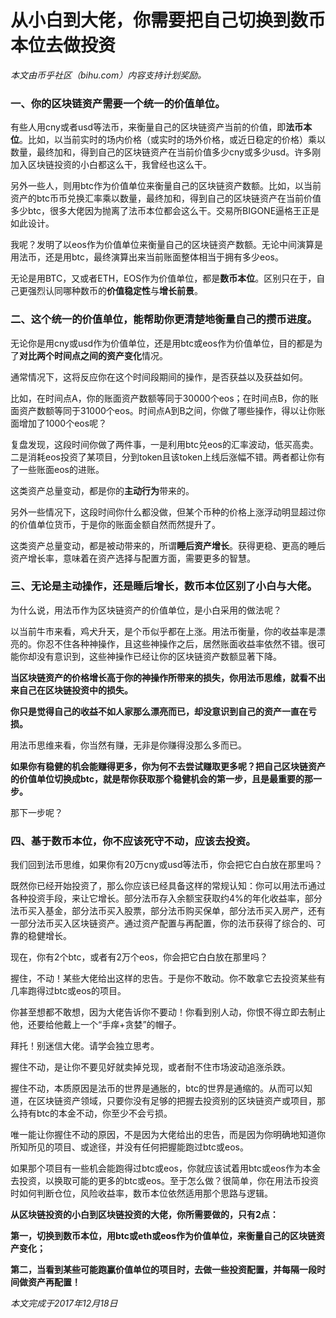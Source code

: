 # 从小白到大佬，你需要把自己切换到数币本位去做投资

_本文由币乎社区（bihu.com）内容支持计划奖励。_

### 一、你的区块链资产需要一个统一的价值单位。

有些人用cny或者usd等法币，来衡量自己的区块链资产当前的价值，即**法币本位**。比如，以当前实时的场内价格（或实时的场外价格，或近日稳定的价格）乘以数量，最终加和，得到自己的区块链资产在当前价值多少cny或多少usd。许多刚加入区块链投资的小白都这么干，我曾经也这么干。

另外一些人，则用btc作为价值单位来衡量自己的区块链资产数额。比如，以当前资产的btc币币兑换汇率乘以数量，最终加和，得到自己的区块链资产在当前价值多少btc，很多大佬因为抛离了法币本位都会这么干。交易所BIGONE逼格王正是如此设计。

我呢？发明了以eos作为价值单位来衡量自己的区块链资产数额。无论中间演算是用法币，还是用btc，最终演算出来当前账面整体相当于拥有多少eos。

无论是用BTC，又或者ETH，EOS作为价值单位，都是**数币本位**。区别只在于，自己更强烈认同哪种数币的**价值稳定性**与**增长前景**。

### 二、这个统一的价值单位，能帮助你更清楚地衡量自己的攒币进度。

无论你是用cny或usd作为价值单位，还是用btc或eos作为价值单位，目的都是为了**对比两个时间点之间的资产变化**情况。

通常情况下，这将反应你在这个时间段期间的操作，是否获益以及获益如何。

比如，在时间点A，你的账面资产数额等同于30000个eos；在时间点B，你的账面资产数额等同于31000个eos。时间点A到B之间，你做了哪些操作，得以让你账面增加了1000个eos呢？

复盘发现，这段时间你做了两件事，一是利用btc兑eos的汇率波动，低买高卖。二是消耗eos投资了某项目，分到token且该token上线后涨幅不错。两者都让你有了一些账面eos的进账。

这类资产总量变动，都是你的**主动行为**带来的。

另外一些情况下，这段时间你什么都没做，但某个币种的价格上涨浮动明显超过你的价值单位货币，于是你的账面金额自然而然提升了。

这类资产总量变动，都是被动带来的，所谓**睡后资产增长**。获得更稳、更高的睡后资产增长率，意味着在资产选择与配置方面，需要更多的智慧。

### 三、无论是主动操作，还是睡后增长，数币本位区别了小白与大佬。

为什么说，用法币作为区块链资产的价值单位，是小白采用的做法呢？

以当前牛市来看，鸡犬升天，是个币似乎都在上涨。用法币衡量，你的收益率是漂亮的。你忍不住各种神操作，且这些神操作之后，居然账面收益率依然不错。很可能你却没有意识到，这些神操作已经让你的区块链资产数额显著下降。

**当区块链资产的价格增长高于你的神操作所带来的损失，你用法币思维，就看不出来自己在区块链投资中的损失。**

**你只是觉得自己的收益不如人家那么漂亮而已，却没意识到自己的资产一直在亏损。**

用法币思维来看，你当然有赚，无非是你赚得没那么多而已。

**如果你有稳健的机会能赚得更多，你为何不去尝试赚取更多呢？把自己区块链资产的价值单位切换成btc，就是帮你获取那个稳健机会的第一步，且是最重要的那一步。**

那下一步呢？

### 四、基于数币本位，你不应该死守不动，应该去投资。

我们回到法币思维，如果你有20万cny或usd等法币，你会把它白白放在那里吗？

既然你已经开始投资了，那么你应该已经具备这样的常规认知：你可以用法币通过各种投资手段，来让它增长。部分法币存入余额宝获取约4%的年化收益率，部分法币买入基金，部分法币买入股票，部分法币购买保单，部分法币买入房产，还有一部分法币买入区块链资产。通过资产配置与再配置，你的法币获得了综合的、可靠的稳健增长。

现在，你有2个btc，或者有2万个eos，你会把它白白放在那里吗？

握住，不动！某些大佬给出这样的忠告。于是你不敢动。你不敢拿它去投资某些有几率跑得过btc或eos的项目。

你甚至想都不敢想，因为大佬告诉你不要动！你看到别人动，你恨不得立即去制止他，还要给他戴上一个“手痒+贪婪”的帽子。

拜托！别迷信大佬。请学会独立思考。

握住不动，是让你不要见好就卖掉兑现，或者耐不住市场波动追涨杀跌。

握住不动，本质原因是法币的世界是通胀的，btc的世界是通缩的。从而可以知道，在区块链资产领域，只要你没有足够的把握去投资别的区块链资产或项目，那么持有btc的本金不动，你至少不会亏损。

唯一能让你握住不动的原因，不是因为大佬给出的忠告，而是因为你明确地知道你所知所见的项目、或途径，并没有任何把握能跑过btc或eos。

如果那个项目有一些机会能跑得过btc或eos，你就应该试着用btc或eos作为本金去投资，以换取可能的更多的btc或eos。至于怎么做？很简单，你在用法币投资时如何判断仓位，风险收益率，数币本位依然适用那个思路与逻辑。

**从区块链投资的小白到区块链投资的大佬，你所需要做的，只有2点：**

**第一，切换到数币本位，用btc或eth或eos作为价值单位，来衡量自己的区块链资产变化；**

**第二，当看到某些可能跑赢价值单位的项目时，去做一些投资配置，并每隔一段时间做资产再配置！**

_本文完成于2017年12月18日_
